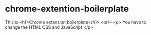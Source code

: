 # chrome-extention-boilerplate
This is &lt;h1>Chrome extension boilerplate&lt;/h1> &lt;br/> &lt;p> You have to change the HTML CSS and JavaScript &lt;/p>
